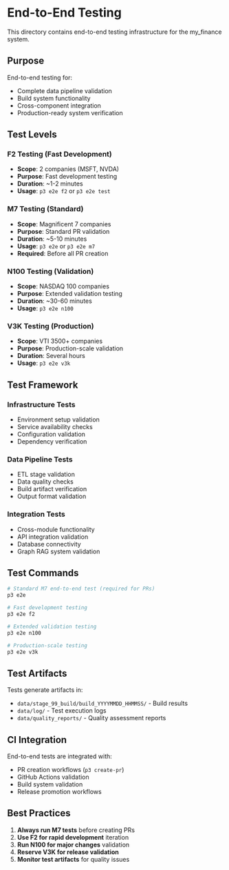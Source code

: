 # End-to-End Testing

This directory contains end-to-end testing infrastructure for the my_finance system.

## Purpose

End-to-end testing for:
- Complete data pipeline validation
- Build system functionality
- Cross-component integration
- Production-ready system verification

## Test Levels

### F2 Testing (Fast Development)
- **Scope**: 2 companies (MSFT, NVDA)
- **Purpose**: Fast development testing
- **Duration**: ~1-2 minutes
- **Usage**: `p3 e2e f2` or `p3 e2e test`

### M7 Testing (Standard)
- **Scope**: Magnificent 7 companies
- **Purpose**: Standard PR validation
- **Duration**: ~5-10 minutes  
- **Usage**: `p3 e2e` or `p3 e2e m7`
- **Required**: Before all PR creation

### N100 Testing (Validation)
- **Scope**: NASDAQ 100 companies
- **Purpose**: Extended validation testing
- **Duration**: ~30-60 minutes
- **Usage**: `p3 e2e n100`

### V3K Testing (Production)
- **Scope**: VTI 3500+ companies  
- **Purpose**: Production-scale validation
- **Duration**: Several hours
- **Usage**: `p3 e2e v3k`

## Test Framework

### Infrastructure Tests
- Environment setup validation
- Service availability checks
- Configuration validation
- Dependency verification

### Data Pipeline Tests  
- ETL stage validation
- Data quality checks
- Build artifact verification
- Output format validation

### Integration Tests
- Cross-module functionality
- API integration validation
- Database connectivity
- Graph RAG system validation

## Test Commands

```bash
# Standard M7 end-to-end test (required for PRs)
p3 e2e

# Fast development testing
p3 e2e f2

# Extended validation testing  
p3 e2e n100

# Production-scale testing
p3 e2e v3k
```

## Test Artifacts

Tests generate artifacts in:
- `data/stage_99_build/build_YYYYMMDD_HHMMSS/` - Build results
- `data/log/` - Test execution logs
- `data/quality_reports/` - Quality assessment reports

## CI Integration

End-to-end tests are integrated with:
- PR creation workflows (`p3 create-pr`)
- GitHub Actions validation
- Build system validation
- Release promotion workflows

## Best Practices

1. **Always run M7 tests** before creating PRs
2. **Use F2 for rapid development** iteration
3. **Run N100 for major changes** validation
4. **Reserve V3K for release validation**
5. **Monitor test artifacts** for quality issues